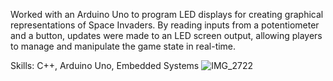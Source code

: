 Worked with an Arduino Uno to program LED displays for creating graphical representations of Space Invaders. By reading inputs from a potentiometer and a button, updates were made to an LED screen output, allowing players to manage and manipulate the game state in real-time.

Skills: C++, Arduino Uno, Embedded Systems
![IMG_2722](https://github.com/dtrobles/ArduinoSpaceInvaders/assets/159510753/61232b3d-8cc1-4734-9b3e-753076a3b380)
